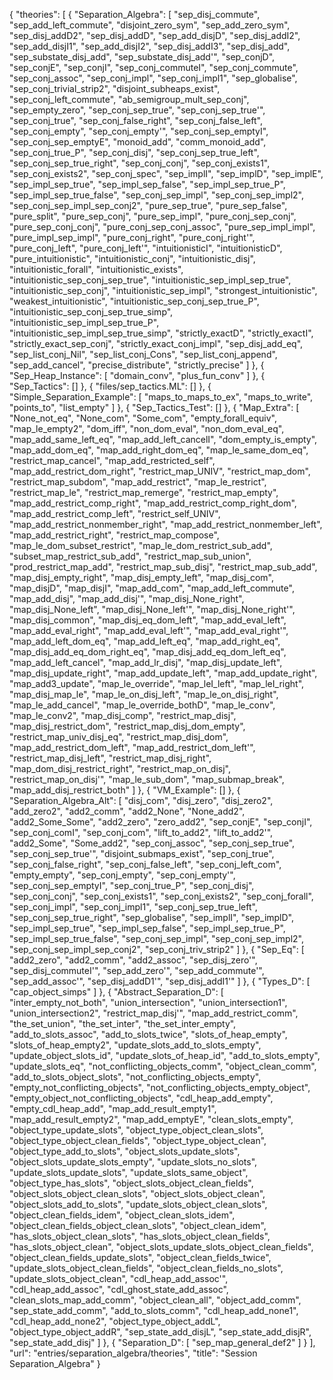 {
    "theories": [
        {
            "Separation_Algebra": [
                "sep_disj_commute",
                "sep_add_left_commute",
                "disjoint_zero_sym",
                "sep_add_zero_sym",
                "sep_disj_addD2",
                "sep_disj_addD",
                "sep_add_disjD",
                "sep_disj_addI2",
                "sep_add_disjI1",
                "sep_add_disjI2",
                "sep_disj_addI3",
                "sep_disj_add",
                "sep_substate_disj_add",
                "sep_substate_disj_add'",
                "sep_conjD",
                "sep_conjE",
                "sep_conjI",
                "sep_conj_commuteI",
                "sep_conj_commute",
                "sep_conj_assoc",
                "sep_conj_impl",
                "sep_conj_impl1",
                "sep_globalise",
                "sep_conj_trivial_strip2",
                "disjoint_subheaps_exist",
                "sep_conj_left_commute",
                "ab_semigroup_mult_sep_conj",
                "sep_empty_zero",
                "sep_conj_sep_true",
                "sep_conj_sep_true'",
                "sep_conj_true",
                "sep_conj_false_right",
                "sep_conj_false_left",
                "sep_conj_empty",
                "sep_conj_empty'",
                "sep_conj_sep_emptyI",
                "sep_conj_sep_emptyE",
                "monoid_add",
                "comm_monoid_add",
                "sep_conj_true_P",
                "sep_conj_disj",
                "sep_conj_sep_true_left",
                "sep_conj_sep_true_right",
                "sep_conj_conj",
                "sep_conj_exists1",
                "sep_conj_exists2",
                "sep_conj_spec",
                "sep_implI",
                "sep_implD",
                "sep_implE",
                "sep_impl_sep_true",
                "sep_impl_sep_false",
                "sep_impl_sep_true_P",
                "sep_impl_sep_true_false",
                "sep_conj_sep_impl",
                "sep_conj_sep_impl2",
                "sep_conj_sep_impl_sep_conj2",
                "pure_sep_true",
                "pure_sep_false",
                "pure_split",
                "pure_sep_conj",
                "pure_sep_impl",
                "pure_conj_sep_conj",
                "pure_sep_conj_conj",
                "pure_conj_sep_conj_assoc",
                "pure_sep_impl_impl",
                "pure_impl_sep_impl",
                "pure_conj_right",
                "pure_conj_right'",
                "pure_conj_left",
                "pure_conj_left'",
                "intuitionisticI",
                "intuitionisticD",
                "pure_intuitionistic",
                "intuitionistic_conj",
                "intuitionistic_disj",
                "intuitionistic_forall",
                "intuitionistic_exists",
                "intuitionistic_sep_conj_sep_true",
                "intuitionistic_sep_impl_sep_true",
                "intuitionistic_sep_conj",
                "intuitionistic_sep_impl",
                "strongest_intuitionistic",
                "weakest_intuitionistic",
                "intuitionistic_sep_conj_sep_true_P",
                "intuitionistic_sep_conj_sep_true_simp",
                "intuitionistic_sep_impl_sep_true_P",
                "intuitionistic_sep_impl_sep_true_simp",
                "strictly_exactD",
                "strictly_exactI",
                "strictly_exact_sep_conj",
                "strictly_exact_conj_impl",
                "sep_disj_add_eq",
                "sep_list_conj_Nil",
                "sep_list_conj_Cons",
                "sep_list_conj_append",
                "sep_add_cancel",
                "precise_distribute",
                "strictly_precise"
            ]
        },
        {
            "Sep_Heap_Instance": [
                "domain_conv",
                "plus_fun_conv"
            ]
        },
        {
            "Sep_Tactics": []
        },
        {
            "files/sep_tactics.ML": []
        },
        {
            "Simple_Separation_Example": [
                "maps_to_maps_to_ex",
                "maps_to_write",
                "points_to",
                "list_empty"
            ]
        },
        {
            "Sep_Tactics_Test": []
        },
        {
            "Map_Extra": [
                "None_not_eq",
                "None_com",
                "Some_com",
                "empty_forall_equiv",
                "map_le_empty2",
                "dom_iff",
                "non_dom_eval",
                "non_dom_eval_eq",
                "map_add_same_left_eq",
                "map_add_left_cancelI",
                "dom_empty_is_empty",
                "map_add_dom_eq",
                "map_add_right_dom_eq",
                "map_le_same_dom_eq",
                "restrict_map_cancel",
                "map_add_restricted_self",
                "map_add_restrict_dom_right",
                "restrict_map_UNIV",
                "restrict_map_dom",
                "restrict_map_subdom",
                "map_add_restrict",
                "map_le_restrict",
                "restrict_map_le",
                "restrict_map_remerge",
                "restrict_map_empty",
                "map_add_restrict_comp_right",
                "map_add_restrict_comp_right_dom",
                "map_add_restrict_comp_left",
                "restrict_self_UNIV",
                "map_add_restrict_nonmember_right",
                "map_add_restrict_nonmember_left",
                "map_add_restrict_right",
                "restrict_map_compose",
                "map_le_dom_subset_restrict",
                "map_le_dom_restrict_sub_add",
                "subset_map_restrict_sub_add",
                "restrict_map_sub_union",
                "prod_restrict_map_add",
                "restrict_map_sub_disj",
                "restrict_map_sub_add",
                "map_disj_empty_right",
                "map_disj_empty_left",
                "map_disj_com",
                "map_disjD",
                "map_disjI",
                "map_add_com",
                "map_add_left_commute",
                "map_add_disj",
                "map_add_disj'",
                "map_disj_None_right",
                "map_disj_None_left",
                "map_disj_None_left'",
                "map_disj_None_right'",
                "map_disj_common",
                "map_disj_eq_dom_left",
                "map_add_eval_left",
                "map_add_eval_right",
                "map_add_eval_left'",
                "map_add_eval_right'",
                "map_add_left_dom_eq",
                "map_add_left_eq",
                "map_add_right_eq",
                "map_disj_add_eq_dom_right_eq",
                "map_disj_add_eq_dom_left_eq",
                "map_add_left_cancel",
                "map_add_lr_disj",
                "map_disj_update_left",
                "map_disj_update_right",
                "map_add_update_left",
                "map_add_update_right",
                "map_add3_update",
                "map_le_override",
                "map_leI_left",
                "map_leI_right",
                "map_disj_map_le",
                "map_le_on_disj_left",
                "map_le_on_disj_right",
                "map_le_add_cancel",
                "map_le_override_bothD",
                "map_le_conv",
                "map_le_conv2",
                "map_disj_comp",
                "restrict_map_disj",
                "map_disj_restrict_dom",
                "restrict_map_disj_dom_empty",
                "restrict_map_univ_disj_eq",
                "restrict_map_disj_dom",
                "map_add_restrict_dom_left",
                "map_add_restrict_dom_left'",
                "restrict_map_disj_left",
                "restrict_map_disj_right",
                "map_dom_disj_restrict_right",
                "restrict_map_on_disj",
                "restrict_map_on_disj'",
                "map_le_sub_dom",
                "map_submap_break",
                "map_add_disj_restrict_both"
            ]
        },
        {
            "VM_Example": []
        },
        {
            "Separation_Algebra_Alt": [
                "disj_com",
                "disj_zero",
                "disj_zero2",
                "add_zero2",
                "add2_comm",
                "add2_None",
                "None_add2",
                "add2_Some_Some",
                "add2_zero",
                "zero_add2",
                "sep_conjE",
                "sep_conjI",
                "sep_conj_comI",
                "sep_conj_com",
                "lift_to_add2",
                "lift_to_add2'",
                "add2_Some",
                "Some_add2",
                "sep_conj_assoc",
                "sep_conj_sep_true",
                "sep_conj_sep_true'",
                "disjoint_submaps_exist",
                "sep_conj_true",
                "sep_conj_false_right",
                "sep_conj_false_left",
                "sep_conj_left_com",
                "empty_empty",
                "sep_conj_empty",
                "sep_conj_empty'",
                "sep_conj_sep_emptyI",
                "sep_conj_true_P",
                "sep_conj_disj",
                "sep_conj_conj",
                "sep_conj_exists1",
                "sep_conj_exists2",
                "sep_conj_forall",
                "sep_conj_impl",
                "sep_conj_impl1",
                "sep_conj_sep_true_left",
                "sep_conj_sep_true_right",
                "sep_globalise",
                "sep_implI",
                "sep_implD",
                "sep_impl_sep_true",
                "sep_impl_sep_false",
                "sep_impl_sep_true_P",
                "sep_impl_sep_true_false",
                "sep_conj_sep_impl",
                "sep_conj_sep_impl2",
                "sep_conj_sep_impl_sep_conj2",
                "sep_conj_triv_strip2"
            ]
        },
        {
            "Sep_Eq": [
                "add2_zero",
                "add2_comm",
                "add2_assoc",
                "sep_disj_zero'",
                "sep_disj_commuteI'",
                "sep_add_zero'",
                "sep_add_commute'",
                "sep_add_assoc'",
                "sep_disj_addD1'",
                "sep_disj_addI1'"
            ]
        },
        {
            "Types_D": [
                "cap_object_simps"
            ]
        },
        {
            "Abstract_Separation_D": [
                "inter_empty_not_both",
                "union_intersection",
                "union_intersection1",
                "union_intersection2",
                "restrict_map_disj'",
                "map_add_restrict_comm",
                "the_set_union",
                "the_set_inter",
                "the_set_inter_empty",
                "add_to_slots_assoc",
                "add_to_slots_twice",
                "slots_of_heap_empty",
                "slots_of_heap_empty2",
                "update_slots_add_to_slots_empty",
                "update_object_slots_id",
                "update_slots_of_heap_id",
                "add_to_slots_empty",
                "update_slots_eq",
                "not_conflicting_objects_comm",
                "object_clean_comm",
                "add_to_slots_object_slots",
                "not_conflicting_objects_empty",
                "empty_not_conflicting_objects",
                "not_conflicting_objects_empty_object",
                "empty_object_not_conflicting_objects",
                "cdl_heap_add_empty",
                "empty_cdl_heap_add",
                "map_add_result_empty1",
                "map_add_result_empty2",
                "map_add_emptyE",
                "clean_slots_empty",
                "object_type_update_slots",
                "object_type_object_clean_slots",
                "object_type_object_clean_fields",
                "object_type_object_clean",
                "object_type_add_to_slots",
                "object_slots_update_slots",
                "object_slots_update_slots_empty",
                "update_slots_no_slots",
                "update_slots_update_slots",
                "update_slots_same_object",
                "object_type_has_slots",
                "object_slots_object_clean_fields",
                "object_slots_object_clean_slots",
                "object_slots_object_clean",
                "object_slots_add_to_slots",
                "update_slots_object_clean_slots",
                "object_clean_fields_idem",
                "object_clean_slots_idem",
                "object_clean_fields_object_clean_slots",
                "object_clean_idem",
                "has_slots_object_clean_slots",
                "has_slots_object_clean_fields",
                "has_slots_object_clean",
                "object_slots_update_slots_object_clean_fields",
                "object_clean_fields_update_slots",
                "object_clean_fields_twice",
                "update_slots_object_clean_fields",
                "object_clean_fields_no_slots",
                "update_slots_object_clean",
                "cdl_heap_add_assoc'",
                "cdl_heap_add_assoc",
                "cdl_ghost_state_add_assoc",
                "clean_slots_map_add_comm",
                "object_clean_all",
                "object_add_comm",
                "sep_state_add_comm",
                "add_to_slots_comm",
                "cdl_heap_add_none1",
                "cdl_heap_add_none2",
                "object_type_object_addL",
                "object_type_object_addR",
                "sep_state_add_disjL",
                "sep_state_add_disjR",
                "sep_state_add_disj"
            ]
        },
        {
            "Separation_D": [
                "sep_map_general_def2"
            ]
        }
    ],
    "url": "entries/separation_algebra/theories",
    "title": "Session Separation_Algebra"
}